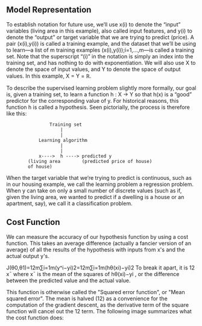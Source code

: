 ## Model Representation

To establish notation for future use, we’ll use x(i) to denote the “input” variables (living area in this example), also called input features, and y(i) to denote the “output” or target variable that we are trying to predict (price). A pair (x(i),y(i)) is called a training example, and the dataset that we’ll be using to learn—a list of m training examples (x(i),y(i));i=1,...,m—is called a training set. Note that the superscript “(i)” in the notation is simply an index into the training set, and has nothing to do with exponentiation. We will also use X to denote the space of input values, and Y to denote the space of output values. In this example, X = Y = ℝ.

To describe the supervised learning problem slightly more formally, our goal is, given a training set, to learn a function h : X → Y so that h(x) is a “good” predictor for the corresponding value of y. For historical reasons, this function h is called a hypothesis. Seen pictorially, the process is therefore like this:

                    Training set
                        |
                        |
                Learning algorithm
                        |
                        |
                x---->  h ----> predicted y
            (living area        (predicted price of house)
            of house)


When the target variable that we’re trying to predict is continuous, such as in our housing example, we call the learning problem a regression problem. When y can take on only a small number of discrete values (such as if, given the living area, we wanted to predict if a dwelling is a house or an apartment, say), we call it a classification problem.

## Cost Function

We can measure the accuracy of our hypothesis function by using a cost function. This takes an average difference (actually a fancier version of an average) of all the results of the hypothesis with inputs from x's and the actual output y's.

J(θ0,θ1)=12m∑i=1m(y^i−yi)2=12m∑i=1m(hθ(xi)−yi)2
To break it apart, it is 12 x¯ where x¯ is the mean of the squares of hθ(xi)−yi , or the difference between the predicted value and the actual value.

This function is otherwise called the "Squared error function", or "Mean squared error". The mean is halved (12) as a convenience for the computation of the gradient descent, as the derivative term of the square function will cancel out the 12 term. The following image summarizes what the cost function does:
